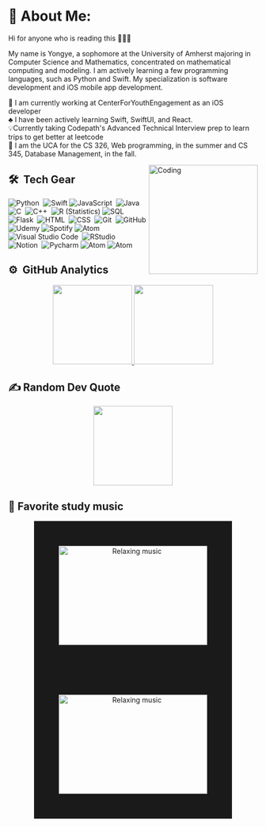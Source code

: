 # 💫 About Me:
Hi for anyone who is reading this 🧑🏻‍💻

My name is Yongye, a sophomore at the University of Amherst majoring in Computer
Science and Mathematics, concentrated on mathematical computing and modeling. I am actively learning a few 
programming languages, such as Python and Swift. My specialization is software development and iOS mobile app development.

📖 I am currently working at CenterForYouthEngagement as an iOS developer<br>
♣ I have been actively learning Swift, SwiftUI, and React.<br>
💡Currently taking Codepath's Advanced Technical Interview prep to learn trips to get better at leetcode<br> 
🫶 I am the UCA for the CS 326, Web programming, in the summer and CS 345, Database Management, in the fall.

   
<img alt="Coding" width = 220px  src="https://camo.githubusercontent.com/c1dcb74cc1c1835b1d716f5051499a2814c683c806b15f04b0eba492863703e9/68747470733a2f2f63646e2e6472696262626c652e636f6d2f75736572732f3733303730332f73637265656e73686f74732f363538313234332f6176656e746f2e676966" align="right" />

## 🛠 &nbsp;Tech Gear
![Python](https://img.shields.io/badge/-Python-05122A?style=flat&logo=python)&nbsp;
![Swift](https://img.shields.io/badge/Swift-05122A?style=flat&logo=swift&logoColor=orange)
![JavaScript](https://img.shields.io/badge/-JavaScript-05122A?style=flat&logo=javascript)&nbsp;
![Java](https://img.shields.io/badge/Java-05122A?style=flat&logo=java&logoColor=white)&nbsp;
![C](https://img.shields.io/badge/-C-05122A?style=flat&logo=C&logoColor=A8B9CC)&nbsp;
![C++](https://img.shields.io/badge/-C++-05122A?style=flat&logo=C%2B%2B&logoColor=00599C)&nbsp;
![R (Statistics)](https://img.shields.io/badge/-R-05122A?style=flat&logo=R&logoColor=276DC3)
![SQL](https://img.shields.io/badge/SQL-05122A?style=flat&logo=postgresql&logoColor=white)\
![Flask](https://img.shields.io/badge/-Flask-05122A?style=flat&logo=flask)&nbsp;
![HTML](https://img.shields.io/badge/-HTML-05122A?style=flat&logo=HTML5)&nbsp;
![CSS](https://img.shields.io/badge/-CSS-05122A?style=flat&logo=CSS3&logoColor=1572B6)&nbsp;
![Git](https://img.shields.io/badge/-Git-05122A?style=flat&logo=git)&nbsp;
![GitHub](https://img.shields.io/badge/-GitHub-05122A?style=flat&logo=github)
![Udemy](https://img.shields.io/badge/Udemy-05122A?style=flat=Udemy&logoColor=white)
![Spotify](https://img.shields.io/badge/Spotify-05122A?&style=flat&logo=spotify&logoColor=green)
![Atom](https://img.shields.io/badge/Xcode-05122A?style=flat&logo=Xcode&logoColor=blue)\
![Visual Studio Code](https://img.shields.io/badge/-Visual%20Studio%20Code-05122A?style=flat&logo=visual-studio-code&logoColor=007ACC)&nbsp;
![RStudio](https://img.shields.io/badge/-RStudio-05122A?style=flat&logo=rstudio)&nbsp;
![Notion](https://img.shields.io/badge/-Notion-05122A?style=flat&logo=notion)&nbsp;
![Pycharm](https://img.shields.io/badge/IntelliJ_IDEA-05122A?style=flat&logo=intellij-idea&logoColor=white)
![Atom](https://img.shields.io/badge/Atom-05122A?style=flat&logo=Atom&logoColor=white)
![Atom](https://img.shields.io/badge/SublimeText-05122A?style=flat&logo=SublimeText&logoColor=orange)


## ⚙️ &nbsp;GitHub Analytics

<p align="center">
   <a href="https://github.com/algebra2boy">
     <img height="160em" src="https://github-readme-stats-eight-theta.vercel.app/api?username=algebra2boy&show_icons=true&theme=nightowl&include_all_commits=true&count_private=true"/>
     <img height="160em" src="https://github-readme-stats-eight-theta.vercel.app/api/top-langs/?username=algebra2boy&layout=compact&langs_count=8&theme=algolia"/>
   </a>
</p>

## ✍️ Random Dev Quote
<p align="center">
<img height="160em" src="https://quotes-github-readme.vercel.app/api?type=horizontal&theme=gruvbox"/>

## 🎵 Favorite study music
<p align="center">
   <a href="https://www.youtube.com/watch?v=FjHGZj2IjBk" target="_blank"><img src="https://i.pinimg.com/736x/4f/b7/e8/4fb7e82c9181712ac61047c1cf1c25a0.jpg" alt="Relaxing music" width="300" height="200" border="50" /></a>
   <a href="https://www.youtube.com/watch?v=q55qNEKQLG0" target="_blank"><img src="https://i.ytimg.com/vi/q55qNEKQLG0/maxresdefault.jpg" alt="Relaxing music" width="300" height="200" border="50" /></a> 

</p>

